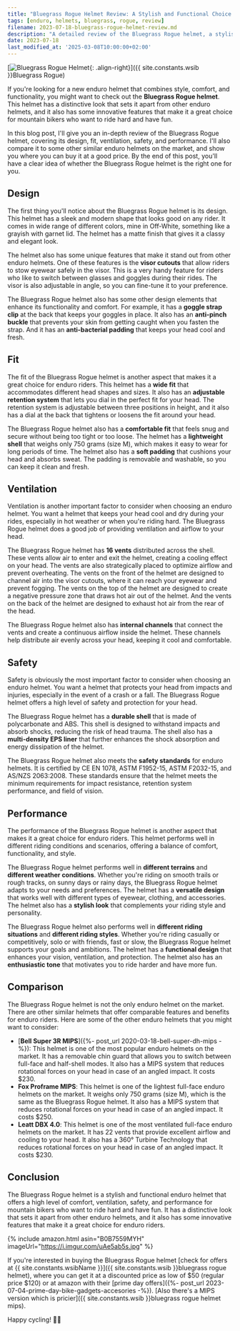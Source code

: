 ```yaml
---
title: "Bluegrass Rogue Helmet Review: A Stylish and Functional Choice for Enduro Riders"
tags: [enduro, helmets, bluegrass, rogue, review]
filename: 2023-07-18-bluegrass-rogue-helmet-review.md
description: "A detailed review of the Bluegrass Rogue helmet, a stylish and functional enduro helmet with unique features and good ventilation."
date: 2023-07-18
last_modified_at: '2025-03-08T10:00:00+02:00'
---
```


[![Bluegrass Rogue Helmet](https://i.imgur.com/uAe5ab5m.jpg){: .align-right}]({{ site.constants.wsib }}Bluegrass Rogue)

If you're looking for a new enduro helmet that combines style, comfort, and functionality, you might want to check out the **Bluegrass Rogue helmet**. This helmet has a distinctive look that sets it apart from other enduro helmets, and it also has some innovative features that make it a great choice for mountain bikers who want to ride hard and have fun.

In this blog post, I'll give you an in-depth review of the Bluegrass Rogue helmet, covering its design, fit, ventilation, safety, and performance. I'll also compare it to some other similar enduro helmets on the market, and show you where you can buy it at a good price. By the end of this post, you'll have a clear idea of whether the Bluegrass Rogue helmet is the right one for you.

## Design

The first thing you'll notice about the Bluegrass Rogue helmet is its design. This helmet has a sleek and modern shape that looks good on any rider. It comes in wide range of different colors, mine in Off-White, something like a grayish with garnet lid. The helmet has a matte finish that gives it a classy and elegant look.

The helmet also has some unique features that make it stand out from other enduro helmets. One of these features is the **visor cutouts** that allow riders to stow eyewear safely in the visor. This is a very handy feature for riders who like to switch between glasses and goggles during their rides. The visor is also adjustable in angle, so you can fine-tune it to your preference.

The Bluegrass Rogue helmet also has some other design elements that enhance its functionality and comfort. For example, it has a **goggle strap clip** at the back that keeps your goggles in place. It also has an **anti-pinch buckle** that prevents your skin from getting caught when you fasten the strap. And it has an **anti-bacterial padding** that keeps your head cool and fresh.

## Fit

The fit of the Bluegrass Rogue helmet is another aspect that makes it a great choice for enduro riders. This helmet has a **wide fit** that accommodates different head shapes and sizes. It also has an **adjustable retention system** that lets you dial in the perfect fit for your head. The retention system is adjustable between three positions in height, and it also has a dial at the back that tightens or loosens the fit around your head.

The Bluegrass Rogue helmet also has a **comfortable fit** that feels snug and secure without being too tight or too loose. The helmet has a **lightweight shell** that weighs only 750 grams (size M), which makes it easy to wear for long periods of time. The helmet also has a **soft padding** that cushions your head and absorbs sweat. The padding is removable and washable, so you can keep it clean and fresh.

## Ventilation

Ventilation is another important factor to consider when choosing an enduro helmet. You want a helmet that keeps your head cool and dry during your rides, especially in hot weather or when you're riding hard. The Bluegrass Rogue helmet does a good job of providing ventilation and airflow to your head.

The Bluegrass Rogue helmet has **16 vents** distributed across the shell. These vents allow air to enter and exit the helmet, creating a cooling effect on your head. The vents are also strategically placed to optimize airflow and prevent overheating. The vents on the front of the helmet are designed to channel air into the visor cutouts, where it can reach your eyewear and prevent fogging. The vents on the top of the helmet are designed to create a negative pressure zone that draws hot air out of the helmet. And the vents on the back of the helmet are designed to exhaust hot air from the rear of the head.

The Bluegrass Rogue helmet also has **internal channels** that connect the vents and create a continuous airflow inside the helmet. These channels help distribute air evenly across your head, keeping it cool and comfortable.

## Safety

Safety is obviously the most important factor to consider when choosing an enduro helmet. You want a helmet that protects your head from impacts and injuries, especially in the event of a crash or a fall. The Bluegrass Rogue helmet offers a high level of safety and protection for your head.

The Bluegrass Rogue helmet has a **durable shell** that is made of polycarbonate and ABS. This shell is designed to withstand impacts and absorb shocks, reducing the risk of head trauma. The shell also has a **multi-density EPS liner** that further enhances the shock absorption and energy dissipation of the helmet.

The Bluegrass Rogue helmet also meets the **safety standards** for enduro helmets. It is certified by CE EN 1078, ASTM F1952-15, ASTM F2032-15, and AS/NZS 2063:2008. These standards ensure that the helmet meets the minimum requirements for impact resistance, retention system performance, and field of vision.

## Performance

The performance of the Bluegrass Rogue helmet is another aspect that makes it a great choice for enduro riders. This helmet performs well in different riding conditions and scenarios, offering a balance of comfort, functionality, and style.

The Bluegrass Rogue helmet performs well in **different terrains** and **different weather conditions**. Whether you're riding on smooth trails or rough tracks, on sunny days or rainy days, the Bluegrass Rogue helmet adapts to your needs and preferences. The helmet has a **versatile design** that works well with different types of eyewear, clothing, and accessories. The helmet also has a **stylish look** that complements your riding style and personality.

The Bluegrass Rogue helmet also performs well in **different riding situations** and **different riding styles**. Whether you're riding casually or competitively, solo or with friends, fast or slow, the Bluegrass Rogue helmet supports your goals and ambitions. The helmet has a **functional design** that enhances your vision, ventilation, and protection. The helmet also has an **enthusiastic tone** that motivates you to ride harder and have more fun.

## Comparison

The Bluegrass Rogue helmet is not the only enduro helmet on the market. There are other similar helmets that offer comparable features and benefits for enduro riders. Here are some of the other enduro helmets that you might want to consider:

- [**Bell Super 3R MIPS**]({%- post_url 2020-03-18-bell-super-dh-mips -%}): This helmet is one of the most popular enduro helmets on the market. It has a removable chin guard that allows you to switch between full-face and half-shell modes. It also has a MIPS system that reduces rotational forces on your head in case of an angled impact. It costs $230.
- **Fox Proframe MIPS**: This helmet is one of the lightest full-face enduro helmets on the market. It weighs only 750 grams (size M), which is the same as the Bluegrass Rogue helmet. It also has a MIPS system that reduces rotational forces on your head in case of an angled impact. It costs $250.
- **Leatt DBX 4.0**: This helmet is one of the most ventilated full-face enduro helmets on the market. It has 22 vents that provide excellent airflow and cooling to your head. It also has a 360° Turbine Technology that reduces rotational forces on your head in case of an angled impact. It costs $230.

## Conclusion

The Bluegrass Rogue helmet is a stylish and functional enduro helmet that offers a high level of comfort, ventilation, safety, and performance for mountain bikers who want to ride hard and have fun. It has a distinctive look that sets it apart from other enduro helmets, and it also has some innovative features that make it a great choice for enduro riders.

{% include amazon.html asin="B0B7559MYH" imageUrl="https://i.imgur.com/uAe5ab5s.jpg" %}

If you're interested in buying the Bluegrass Rogue helmet [check for offers at {{ site.constants.wsibName }}]({{ site.constants.wsib }}bluegrass rogue helmet), where you can get it at a discounted price as low of $50 (regular price $120) or at amazon with their [prime day offers]({%- post_url 2023-07-04-prime-day-bike-gadgets-accesories -%}). [Also there's a MIPS version which is pricier]({{ site.constants.wsib }}bluegrass rogue helmet mips).

Happy cycling! 🚴‍♂️
